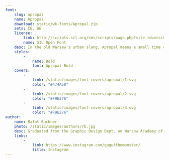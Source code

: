 ```yaml
---
font:
    slug: apropal
    name: Apropal
    download: static/wk-fonts/Apropal.zip
    sets: CE, WE
    license:
        link: http://scripts.sil.org/cms/scripts/page.php?site_id=nrsi&id=OFL_web
        name: SIL Open Font
    desc: In the old Warsaw’s urban slang, Apropal means a small time crook. This font is inspired by the “Czytelnik” bookstore, the information signs from Warsaw’s Zoo, and designs found in the “Lettering Techniques” book manual, by Jan Wojeński. “Apropal” is a sans-serif display font, ideal for decorative signs, also with a vertical text direction.
    styles:
        -
            name: Bold
            font: Apropal-Bold
    covers:
        -
            link: /static/images/font-covers/apropal/1.svg
            color: "#474A58"
        -
            link: /static/images/font-covers/apropal/2.svg
            color: "#F9E276"
        -
            link: /static/images/font-covers/apropal/3.svg
            color: "#F9E276"
author:
    name: Rafał Buchner
    photo: /static/images/authors/rb.jpg
    desc: Graduated from the Graphic Design Dept. on Warsaw Academy of Fine Arts. Type designer for “Tygodnik Powszechny” weekly magazine, “History Meeting House” and others. Cooperated with „Bęc Zmiana” Cultural Foundation, Polish Modern Art Foundation, and “Znak” monthly magazine.
    links:
        -
            link: https://www.instagram.com/gugutthemonster/
            title: Instagram
---
```

